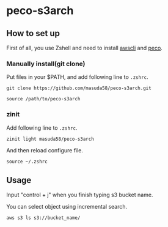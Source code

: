 # peco-s3arch

## How to set up
First of all, you use Zshell and need to install [awscli](https://docs.aws.amazon.com/cli/latest/userguide/getting-started-install.html) and [peco](https://github.com/peco/peco).

### Manually install(git clone)

Put files in your $PATH, and add following line to `.zshrc`.

```
git clone https://github.com/masuda58/peco-s3arch.git
```

```
source /path/to/peco-s3arch
```



### zinit

Add following line to `.zshrc`.

```
zinit light masuda58/peco-s3arch
```

And then reload configure file.

```
source ~/.zshrc
```

## Usage

Input "control + j" when you finish typing s3 bucket name.

You can select object using incremental search.

```
aws s3 ls s3://bucket_name/
```

